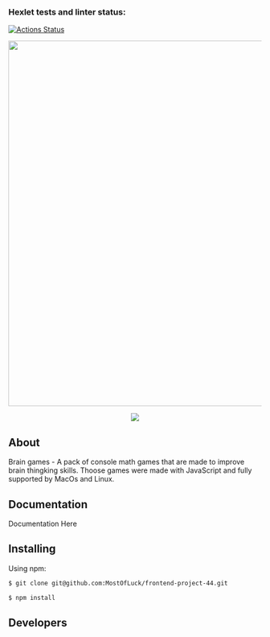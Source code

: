 ### Hexlet tests and linter status:
[![Actions Status](https://github.com/MostOfLuck/frontend-project-44/workflows/hexlet-check/badge.svg)](https://github.com/MostOfLuck/frontend-project-44/actions)


<p align="center">
      <img src="https://i.ibb.co/71VSzWp/xzxx.png" width="726">
</p>

<p align="center">
   <a href="https://codeclimate.com/github/MostOfLuck/frontend-project-44/maintainability"><img src="https://api.codeclimate.com/v1/badges/5d2f223b657ef254075f/maintainability" /></a>
</p>

## About

Brain games - A pack of console math games that are made to improve brain thingking skills. Thoose games were made with JavaScript and fully supported by MacOs and Linux.

## Documentation

Documentation Here

## Installing

Using npm:

```bash
$ git clone git@github.com:MostOfLuck/frontend-project-44.git
```

```bash
$ npm install 
```


## Developers
